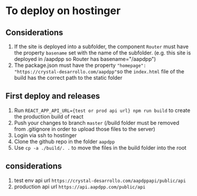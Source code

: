 # To deploy on hostinger

## Considerations

1. If the site is deployed into a subfolder, the component `Router` must have
   the property `basename` set with the name of the subfolder. (e.g. this site
   is deployed in /aapdpp so Router has basename="/aapdpp")
1. The package.json must have the property
   `"homepage": "https://crystal-desarrollo.com/aapdpp"`so the `index.html` file
   of the build has the correct path to the static folder

## First deploy and releases

1. Run `REACT_APP_API_URL={test or prod api url} npm run build` to create the
   production build of react
1. Push your changes to branch `master` (/build folder must be removed from
   .gitignore in order to upload those files to the server)
1. Login via ssh to hostinger
1. Clone the github repo in the folder `aapdpp`
1. Use `cp -a ./build/. .` to move the files in the build folder into the root

## considerations

1. test env api url `https://crystal-desarrollo.com/aapdppapi/public/api`
1. production api url `https://api.aapdpp.com/public/api`
